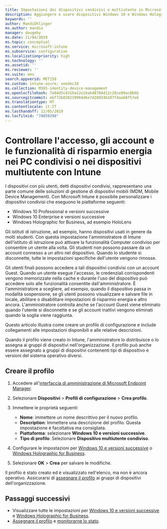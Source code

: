 ```yaml
---
title: Impostazioni dei dispositivi condivisi o multiutente in Microsoft Intune - Azure | Microsoft Docs
description: Aggiungere e usare dispositivi Windows 10 e Windows Holographic for Business condivisi o usati da più utenti in Microsoft Intune. Visualizzare un elenco di tutte le impostazioni e delle loro funzioni nei dispositivi, inclusi i dispositivi Microsoft HoloLens. Controllare gli account Guest, gestire gli account ed eliminare quelli inattivi, consentire o impedire il salvataggio nella risorsa di archiviazione locale, impostare le opzioni di alimentazione e sospensione, scegliere quando installare gli aggiornamenti e usare i dispositivi in ambienti di formazione in un profilo di configurazione del dispositivo.
keywords: ''
author: MandiOhlinger
ms.author: mandia
manager: dougeby
ms.date: 11/04/2019
ms.topic: conceptual
ms.service: microsoft-intune
ms.subservice: configuration
ms.localizationpriority: high
ms.technology: ''
ms.assetid: ''
ms.reviewer: ''
ms.suite: ems
search.appverid: MET150
ms.custom: intune-azure; seodec18
ms.collection: M365-identity-device-management
ms.openlocfilehash: 7a04d5c4316a12e16a648784d12c20ce09ac8b6b
ms.sourcegitcommit: ebf72b038219904d6e7d20024b107f4aa68f57e6
ms.translationtype: HT
ms.contentlocale: it-IT
ms.lasthandoff: 12/05/2019
ms.locfileid: "74059298"
---
```

# <a name="control-access-accounts-and-power-features-on-shared-pc-or-multi-user-devices-using-intune"></a>Controllare l'accesso, gli account e le funzionalità di risparmio energia nei PC condivisi o nei dispositivi multiutente con Intune

I dispositivi con più utenti, detti dispositivi condivisi, rappresentano una parte comune delle soluzioni di gestione di dispositivi mobili (MDM, Mobile Device Management). Con Microsoft Intune è possibile personalizzare i dispositivi condivisi che eseguono le piattaforme seguenti:

- Windows 10 Professional e versioni successive
- Windows 10 Enterprise e versioni successive
- Windows Holographic for Business, ad esempio HoloLens

Gli istituti di istruzione, ad esempio, hanno dispositivi usati in genere da molti studenti. Con questa impostazione l'amministratore di Intune dell'istituto di istruzione può attivare la funzionalità Computer condiviso per consentire un utente alla volta. Gli studenti non possono passare da un account connesso a un altro nel dispositivo. Quando lo studente si disconnette, tutte le impostazioni specifiche dell'utente vengono rimosse.

Gli utenti finali possono accedere a tali dispositivi condivisi con un account Guest. Quando un utente esegue l'accesso, le credenziali corrispondenti vengono memorizzate nella cache e durante l'uso del dispositivo può accedere solo alle funzionalità consentite dall'amministratore. È l'amministratore a scegliere, ad esempio, quando il dispositivo passa in modalità sospensione, se gli utenti possono visualizzare e salvare file in locale, abilitare o disabilitare impostazioni di risparmio energia e altro ancora. L'amministratore controlla anche se l'account Guest viene eliminato quando l'utente si disconnette e se gli account inattivi vengono eliminati quando la soglia viene raggiunta.

Questo articolo illustra come creare un profilo di configurazione e include collegamenti alle impostazioni disponibili e alle relative descrizioni.

Quando il profilo viene creato in Intune, l'amministratore lo distribuisce o lo assegna ai gruppi di dispositivi nell'organizzazione. Il profilo può anche essere assegnato a gruppi di dispositivi contenenti tipi di dispositivo e versioni del sistema operativo diversi.

## <a name="create-the-profile"></a>Creare il profilo

1. Accedere all'[interfaccia di amministrazione di Microsoft Endpoint Manager](https://go.microsoft.com/fwlink/?linkid=2109431).
2. Selezionare **Dispositivi** > **Profili di configurazione** > **Crea profilo**.
3. Immettere le proprietà seguenti:

   - **Nome**: immettere un nome descrittivo per il nuovo profilo.
   - **Description**: Immettere una descrizione del profilo. Questa impostazione è facoltativa ma consigliata.
   - **Piattaforma**: selezionare **Windows 10 e versioni successive**.
   - **Tipo di profilo**: Selezionare **Dispositivo multiutente condiviso**.

4. Configurare le impostazioni per [Windows 10 e versioni successive](shared-user-device-settings-windows.md) o [Windows Holographic for Business](shared-user-device-settings-windows-holographic.md).

5. Selezionare **OK** > **Crea** per salvare le modifiche.

Il profilo è stato creato ed è visualizzato nell'elenco, ma non è ancora operativo. Assicurarsi di [assegnare il profilo](device-profile-assign.md) ai gruppi di dispositivi dell'organizzazione.

## <a name="next-steps"></a>Passaggi successivi

- Visualizzare tutte le impostazioni per [Windows 10 e versioni successive](shared-user-device-settings-windows.md) e [Windows Holographic for Business](shared-user-device-settings-windows-holographic.md).
- [Assegnare il profilo](device-profile-assign.md) e [monitorarne lo stato](device-profile-monitor.md).
